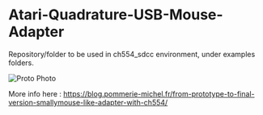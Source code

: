 # Atari-Quadrature-USB-Mouse-Adapter

Repository/folder to be used in ch554_sdcc environment, under examples folders.

![Proto Photo](https://github.com/jjmz/Atari-Quadrature-USB-Mouse-Adapter/blob/main/doc/IMG_20210318_133215.jpg)

More info here : https://blog.pommerie-michel.fr/from-prototype-to-final-version-smallymouse-like-adapter-with-ch554/
